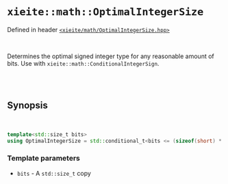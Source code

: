 # `xieite::math::OptimalIntegerSize`
Defined in header [`<xieite/math/OptimalIntegerSize.hpp>`](../../include/xieite/math/OptimalIntegerSize.hpp)

<br/>

Determines the optimal signed integer type for any reasonable amount of bits. Use with `xieite::math::ConditionalIntegerSign`.

<br/><br/>

## Synopsis

<br/>

```cpp
template<std::size_t bits>
using OptimalIntegerSize = std::conditional_t<bits <= (sizeof(short) * CHAR_BIT), short, std::conditional_t<bits <= (sizeof(int) * CHAR_BIT), int, std::conditional_t<bits <= (sizeof(long) * CHAR_BIT), long, long long>>>;
```
### Template parameters
- `bits` - A `std::size_t` copy
